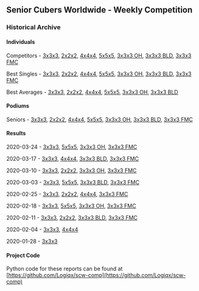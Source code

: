 ## Senior Cubers Worldwide - Weekly Competition
### Historical Archive
#### Individuals
Competitors - [3x3x3](3x3x3/persons.md), [2x2x2](2x2x2/persons.md), [4x4x4](4x4x4/persons.md), [5x5x5](5x5x5/persons.md), [3x3x3 OH](oh/persons.md), [3x3x3 BLD](3bld/persons.md), [3x3x3 FMC](fmc/persons.md)

Best Singles - [3x3x3](3x3x3/singles.md), [2x2x2](2x2x2/singles.md), [4x4x4](4x4x4/singles.md), [5x5x5](5x5x5/singles.md), [3x3x3 OH](oh/singles.md), [3x3x3 BLD](3bld/singles.md), [3x3x3 FMC](fmc/singles.md)

Best Averages - [3x3x3](3x3x3/averages.md), [2x2x2](2x2x2/averages.md), [4x4x4](4x4x4/averages.md), [5x5x5](5x5x5/averages.md), [3x3x3 OH](oh/averages.md), [3x3x3 BLD](3bld/averages.md)

#### Podiums
Seniors - [3x3x3](3x3x3/README.md), [2x2x2](2x2x2/README.md), [4x4x4](4x4x4/README.md), [5x5x5](5x5x5/README.md), [3x3x3 OH](oh/README.md), [3x3x3 BLD](3bld/README.md), [3x3x3 FMC](fmc/README.md)

#### Results
2020-03-24 - [3x3x3](3x3x3/2020-03-24.md), [5x5x5](5x5x5/2020-03-24.md), [3x3x3 OH](oh/2020-03-24.md), [3x3x3 FMC](fmc/2020-03-24.md)

2020-03-17 - [3x3x3](3x3x3/2020-03-17.md), [4x4x4](4x4x4/2020-03-17.md), [3x3x3 BLD](3bld/2020-03-17.md), [3x3x3 FMC](fmc/2020-03-17.md)

2020-03-10 - [3x3x3](3x3x3/2020-03-10.md), [2x2x2](2x2x2/2020-03-10.md), [3x3x3 OH](oh/2020-03-10.md), [3x3x3 FMC](fmc/2020-03-10.md)

2020-03-03 - [3x3x3](3x3x3/2020-03-03.md), [5x5x5](5x5x5/2020-03-03.md), [3x3x3 BLD](3bld/2020-03-03.md), [3x3x3 FMC](fmc/2020-03-03.md)

2020-02-25 - [3x3x3](3x3x3/2020-02-25.md), [2x2x2](2x2x2/2020-02-25.md), [4x4x4](4x4x4/2020-02-25.md), [3x3x3 FMC](fmc/2020-02-25.md)

2020-02-18 - [3x3x3](3x3x3/2020-02-18.md), [5x5x5](5x5x5/2020-02-18.md), [3x3x3 OH](oh/2020-02-18.md), [3x3x3 FMC](fmc/2020-02-18.md)

2020-02-11 - [3x3x3](3x3x3/2020-02-11.md), [2x2x2](2x2x2/2020-02-11.md), [3x3x3 BLD](3bld/2020-02-11.md), [3x3x3 FMC](fmc/2020-02-11.md)

2020-02-04 - [3x3x3](3x3x3/2020-02-04.md), [4x4x4](4x4x4/2020-02-04.md)

2020-01-28 - [3x3x3](3x3x3/2020-01-28.md)

#### Project Code
Python code for these reports can be found at [https://github.com/Logiqx/scw-comp](https://github.com/Logiqx/scw-comp)

<!-- Global site tag (gtag.js) - Google Analytics -->
<script async src="https://www.googletagmanager.com/gtag/js?id=UA-86348435-3"></script>
<script>window.dataLayer = window.dataLayer || []; function gtag() {dataLayer.push(arguments);} gtag('js', new Date()); gtag('config', 'UA-86348435-3');</script>
